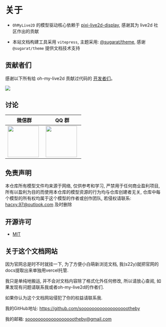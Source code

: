 # 关于

-   `OhMyLive2D` 的模型驱动核心依赖于 [pixi-live2d-display](https://github.com/guansss/pixi-live2d-display), 感谢其为 live2d 社区作出的贡献

-   本站文档构建工具采用 `vitepress`, 主题采用: [@sugarat/theme](https://theme.sugarat.top/), 感谢 `@sugarat/theme` 提供文档技术支持

## 贡献者们

感谢以下所有给 oh-my-live2d 贡献过代码的 [开发者们](https://github.com/oh-my-live2d/oh-my-live2d/graphs/contributors)。

<a href="https://github.com/oh-my-live2d/oh-my-live2d/graphs/contributors">
  <img src="https://contrib.rocks/image?repo=oh-my-live2d/oh-my-live2d" />
</a>

## 讨论

|                                                                     微信群                                                                      |                                                                            QQ 群                                                                            |
| :---------------------------------------------------------------------------------------------------------------------------------------------: | :---------------------------------------------------------------------------------------------------------------------------------------------------------: |
| <image style="display: inline-block;width:100px;padding-right:6px" src='https://loclink-1259720482.cos.ap-beijing.myqcloud.com/image/wxq.png'/> | <image style="display: inline-block;width:100px;padding-right:6px" src='https://loclink-1259720482.cos.ap-beijing.myqcloud.com/image/202403111755979.png'/> |

## 免责声明

本仓库所有模型文件均来源于网络, 仅供参考和学习, 严禁用于任何商业盈利项目, 所有以盈利为目的而使用本仓库的模型资源的行为均与仓库创建者无关, 仓库中每个模型的所有权均属于这个模型的作者或创作团队, 若侵权请联系: hacxy.97@outlook.com 及时删除

## 开源许可

-   [MIT](https://github.com/oh-my-live2d/oh-my-live2d/blob/main/license)

## 关于这个文档网站

因为官网总是时不时就挂一下, 为了方便小白萌新浏览文档, 我(s22y)就把官网的docs提取出来单独用vercel托管.

我只是单纯地搬运, 并不会对文档内容除了格式化外任何修改, 所以请放心查阅, 如果发现有问题请联系我或者oh-my-live2d的作者们.

如果你认为这个文档网站侵犯了你的权益请联系我.

我的GitHub地址: https://github.com/sooooooooooooooooootheby

我的邮箱: sooooooooooooooooootheby@gmail.com